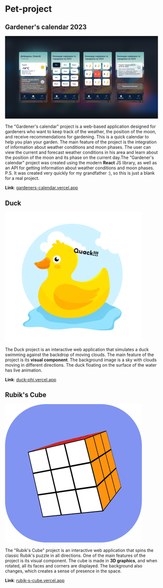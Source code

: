 # Pet-project

<h2>Gardener's calendar 2023</h2>
<img src="https://github.com/maksymFrontend/Pet-project/blob/main/img/GCalendar.png?raw=true" alt="Gardener's calendar">
<p>
    The "Gardener's calendar" project is a web-based application designed for gardeners who want to keep track of the weather, the position of the moon, and receive recommendations for gardening. This is a quick calendar to help you plan your garden. The main feature of the project is the integration of information about weather conditions and moon phases. The user can view the current and forecast weather conditions in his area and learn about the position of the moon and its phase on the current day.The "Gardener's calendar" project was created using the modern <b>React</b> JS library, as well as an API for getting information about weather conditions and moon phases.
    P.S. It was created very quickly for my grandfather :), so this is just a blank for a real project.
</p>

<b>Link</b>: <a href="https://gardeners-calendar.vercel.app/">gardeners-calendar.vercel.app</a>

<h2>Duck</h2>
<img src="https://github.com/maksymFrontend/Pet-project/blob/main/img/Duck.png?raw=true" alt="Duck img">
<p>
    The Duck project is an interactive web application that simulates a duck swimming against the backdrop of moving clouds.
    The main feature of the project is its <b>visual component</b>. The background image is a sky with clouds moving in different directions. The duck floating on the surface of the water has live animation.
</p>

<b>Link</b>: <a href="https://duck-phi.vercel.app/">duck-phi.vercel.app</a>


<h2>Rubik's Cube</h2>
<img src="https://github.com/maksymFrontend/Pet-project/blob/main/img/Rubik's Cube.png?raw=true" alt="Rubik's Cube">
<p>
    The "Rubik's Cube" project is an interactive web application that spins the classic Rubik's puzzle in all directions.
    One of the main features of the project is its visual component. The cube is made in <b>3D graphics</b>, and when rotated, all its faces and corners are displayed. The background also changes, which creates a sense of presence in the space.
</p>

<b>Link</b>: <a href="https://rubik-s-cube.vercel.app/">rubik-s-cube.vercel.app</a>

